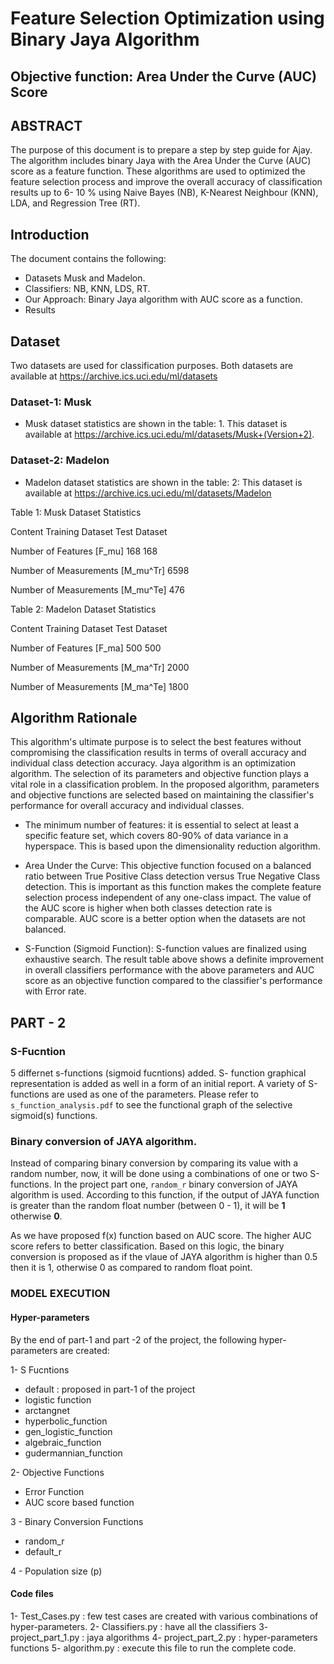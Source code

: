 # Feature Selection Optimization using Binary Jaya Algorithm
## Objective function: Area Under the Curve (AUC) Score

## ABSTRACT
The purpose of this document is to prepare a step by step guide for Ajay. The algorithm includes binary Jaya with the Area Under the Curve (AUC) score as a feature function. These algorithms are used to optimized the feature selection process and improve the overall accuracy of classification results up to 6- 10 % using Naive Bayes (NB), K-Nearest Neighbour (KNN), LDA, and Regression Tree (RT). 

## Introduction
The document contains the following:

- Datasets Musk and Madelon.
- Classifiers: NB, KNN, LDS, RT.
- Our Approach: Binary Jaya algorithm with AUC score as a function.
- Results

## Dataset
Two datasets are used for classification purposes. Both datasets are available at https://archive.ics.uci.edu/ml/datasets    
### Dataset-1: Musk
- Musk dataset statistics are shown in the table: 1. This dataset is available at https://archive.ics.uci.edu/ml/datasets/Musk+(Version+2).
### Dataset-2: Madelon
- Madelon dataset statistics are shown in the table: 2: This dataset is available at https://archive.ics.uci.edu/ml/datasets/Madelon


Table 1: Musk Dataset Statistics

Content	                            Training Dataset	Test Dataset

Number of Features  [F_mu]	             168	          168

Number of Measurements [M_mu^Tr]	       6598	

Number of Measurements [M_mu^Te]		                    476

Table 2: Madelon Dataset Statistics

Content	                            Training Dataset	Test Dataset

Number of Features [F_ma]	               500	          500

Number of Measurements [M_ma^Tr]	       2000	

Number of Measurements [M_ma^Te]		                    1800

## Algorithm Rationale

This algorithm's ultimate purpose is to select the best features without compromising the classification results in terms of overall accuracy and individual class detection accuracy. Jaya algorithm is an optimization algorithm. The selection of its parameters and objective function plays a vital role in a classification problem.  In the proposed algorithm, parameters and objective functions are selected based on maintaining the classifier's performance for overall accuracy and individual classes. 

-	The minimum number of features: it is essential to select at least a specific feature set, which covers 80-90% of data variance in a hyperspace. This is based upon the dimensionality reduction algorithm. 

-	Area Under the Curve: This objective function focused on a balanced ratio between True Positive Class detection versus True Negative Class detection. This is important as this function makes the complete feature selection process independent of any one-class impact. The value of the AUC score is higher when both classes detection rate is comparable. AUC score is a better option when the datasets are not balanced. 

-	S-Function (Sigmoid Function): S-function values are finalized using exhaustive search. 
The result table above shows a definite improvement in overall classifiers performance with the above parameters and AUC score as an objective function compared to the classifier's performance with Error rate.

## PART - 2 
### S-Fucntion
5 differnet s-functions (sigmoid fucntions) added. S- function graphical representation is added as well in a form of an initial report. 
A variety of S-functions are used as one of the parameters. Please refer to `s_function_analysis.pdf` to see the functional graph of the selective sigmoid(s) functions. 


### Binary conversion of JAYA algorithm. 
Instead of comparing binary conversion by comparing its value with a random number, now, it will be done using a combinations of one or two S-functions. 
In the project part one, `random_r` binary conversion of JAYA algorithm is used. According to this function, if the output of JAYA function is greater than the random float number (between 0 - 1), it will be **1** otherwise **0**. 

As we have proposed f(x) function based on AUC score. The higher AUC score refers to better classification. Based on this logic, the binary conversion is proposed as if the vlaue of JAYA algorithm is higher than 0.5 then it is 1, otherwise 0 as compared to random float point. 


### MODEL EXECUTION
#### Hyper-parameters

By the end of part-1 and part -2 of the project, the following hyper-parameters are created:

1- S Fucntions 
  - default : proposed in part-1 of the project
  - logistic function
  - arctangnet 
  - hyperbolic_function
  - gen_logistic_function
  - algebraic_function
  - gudermannian_function
  
2- Objective Functions
  - Error Function 
  - AUC score based function
  
3 - Binary Conversion Functions
  - random_r
  - default_r
  
4 - Population size (p)


#### Code files 

1- Test_Cases.py : few test cases are created with various combinations of hyper-parameters. 
2- Classifiers.py : have all the classifiers
3- project_part_1.py  : jaya algorithms 
4- project_part_2.py : hyper-parameters functions 
5- algorithm.py : execute this file to run the complete code. 
